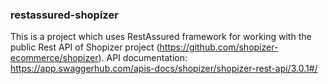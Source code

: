 ### restassured-shopizer

This is a project which uses RestAssured framework for working with the public Rest API of Shopizer project (https://github.com/shopizer-ecommerce/shopizer).
API documentation: https://app.swaggerhub.com/apis-docs/shopizer/shopizer-rest-api/3.0.1#/
